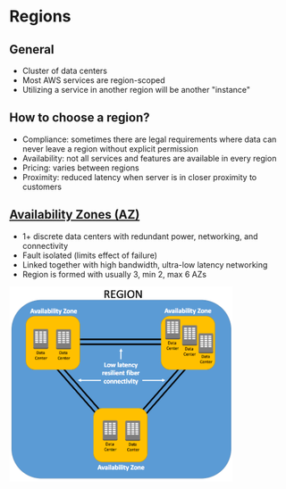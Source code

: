# Regions

## General
- Cluster of data centers
- Most AWS services are region-scoped
- Utilizing a service in another region will be another "instance"

## How to choose a region?
- Compliance: sometimes there are legal requirements where data can never leave a region without explicit permission
- Availability: not all services and features are available in every region
- Pricing: varies between regions
- Proximity: reduced latency when server is in closer proximity to customers

## [Availability Zones (AZ)](https://docs.aws.amazon.com/wellarchitected/latest/reliability-pillar/use-fault-isolation-to-protect-your-workload.html)
- 1+ discrete data centers with redundant power, networking, and connectivity
- Fault isolated (limits effect of failure)
- Linked together with high bandwidth, ultra-low latency networking
- Region is formed with usually 3, min 2, max 6 AZs

<img src="./images/region-azs.png" alt="availability zones" width="400" />

